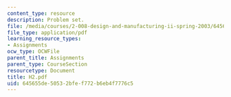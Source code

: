 ```yaml
---
content_type: resource
description: Problem set.
file: /media/courses/2-008-design-and-manufacturing-ii-spring-2003/645655de50532bfef772b6eb4f7776c5_H2.pdf
file_type: application/pdf
learning_resource_types:
- Assignments
ocw_type: OCWFile
parent_title: Assignments
parent_type: CourseSection
resourcetype: Document
title: H2.pdf
uid: 645655de-5053-2bfe-f772-b6eb4f7776c5
---
```

